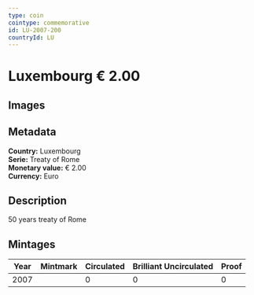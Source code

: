 ```yaml
---
type: coin
cointype: commemorative
id: LU-2007-200
countryId: LU
---
```


# Luxembourg € 2.00

## Images


## Metadata

**Country:** Luxembourg\
**Serie:** Treaty of Rome\
**Monetary value:** € 2.00\
**Currency:** Euro

## Description
50 years treaty of Rome

## Mintages

| Year | Mintmark | Circulated | Brilliant Uncirculated | Proof |
| ---- | -------- | ---------- | ---------------------- | ----- |
| 2007 |  | 0| 0 | 0 |
